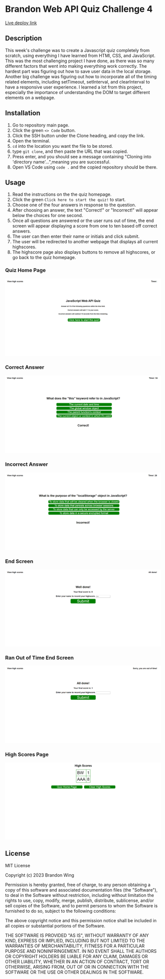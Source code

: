 # Brandon Web API Quiz Challenge 4

[Live deploy link](https://bwing2.github.io/brandon-web-api-quiz-challenge-4/)

## Description

This week's challenge was to create a Javascript quiz completely from scratch, using everything I have learned from HTMl, CSS, and JavaScript. This was the most challenging project I have done, as there was so many different factors that went into making everything work correctly. The hardest part was figuring out how to save user data in the local storage. Another big challenge was figuring out how to incorporate all of the timing related elements, including setTimeout, setInterval, and clearInterval to have a responsive user experience. I learned a lot from this project, especially the importance of understanding the DOM to target different elements on a webpage.

## Installation

1. Go to repository main page.
2. Click the green `<> Code` button.
3. Click the SSH button under the Clone heading, and copy the link.
4. Open the terminal.
5. `cd` into the location you want the file to be stored.
6. type `git clone`, and then paste the URL that was copied.
7. Press enter, and you should see a message containing "Cloning into 'directory name'...",meaning you are successful.
8. Open VS Code using `code .` and the copied repository should be there.

## Usage

1. Read the instructions on the the quiz homepage.
2. Click the green `Click here to start the quiz!` to start.
3. Choose one of the four answers in response to the question.
4. After choosing an answer, the text "Correct!" or "Incorrect!" will appear below the choices for one second.
5. Once all questions are answered or the user runs out of time, the end screen will appear displaying a score from one to ten based off correct answers.
6. The user can then enter their name or initials and click submit.
7. The user will be redirected to another webpage that displays all current highscores.
8. The highscore page also displays buttons to remove all highscores, or go back to the quiz homepage.

### Quiz Home Page

![Quiz Home Page](assets/images/quiz-home-page.png)

### Correct Answer

![Quiz Correct Answer](assets/images/quiz-correct-answer.png)

### Incorrect Answer

![Quiz Incorrect Answers](assets/images/quiz-incorrect-answer.png)

### End Screen

![End Screen](assets/images/quiz-end-screen.png)

### Ran Out of Time End Screen

![Ran Out of Time End Screen](assets/images/quiz-ran-out-of-time.png)

### High Scores Page

![High Scores Page](assets/images/quiz-high-scores-page.png)

## License

MIT License

Copyright (c) 2023 Brandon Wing

Permission is hereby granted, free of charge, to any person obtaining a copy of this software and associated documentation files (the "Software"), to deal in the Software without restriction, including without limitation the rights to use, copy, modify, merge, publish, distribute, sublicense, and/or sell copies of the Software, and to permit persons to whom the Software is furnished to do so, subject to the following conditions:

The above copyright notice and this permission notice shall be included in all copies or substantial portions of the Software.

THE SOFTWARE IS PROVIDED "AS IS", WITHOUT WARRANTY OF ANY KIND, EXPRESS OR IMPLIED, INCLUDING BUT NOT LIMITED TO THE WARRANTIES OF MERCHANTABILITY, FITNESS FOR A PARTICULAR PURPOSE AND NONINFRINGEMENT. IN NO EVENT SHALL THE AUTHORS OR COPYRIGHT HOLDERS BE LIABLE FOR ANY CLAIM, DAMAGES OR OTHER LIABILITY, WHETHER IN AN ACTION OF CONTRACT, TORT OR OTHERWISE, ARISING FROM, OUT OF OR IN CONNECTION WITH THE SOFTWARE OR THE USE OR OTHER DEALINGS IN THE SOFTWARE.
